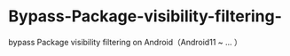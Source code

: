# Bypass-Package-visibility-filtering-
bypass Package visibility filtering on Android（Android11 ~ ... ）
